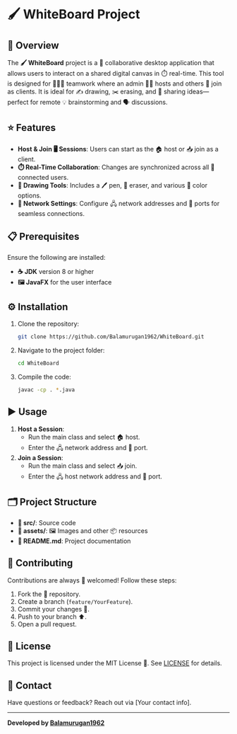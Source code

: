 # 🖌️ WhiteBoard Project

## 📝 Overview
The **🖌️ WhiteBoard** project is a 🤝 collaborative desktop application that allows users to interact on a shared digital canvas in ⏱️ real-time. This tool is designed for 🧑‍🤝‍🧑 teamwork where an admin 🧑‍💻 hosts and others 👥 join as clients. It is ideal for ✍️ drawing, ✂️ erasing, and 💬 sharing ideas—perfect for remote 💡 brainstorming and 🗣️ discussions.

## ⭐ Features
- **Host & Join 🖥️ Sessions**: Users can start as the 🏠 host or 📥 join as a client.
- **⏱️ Real-Time Collaboration**: Changes are synchronized across all 👥 connected users.
- **🎨 Drawing Tools**: Includes a 🖊️ pen, 🧽 eraser, and various 🎨 color options.
- **🔧 Network Settings**: Configure 🖧 network addresses and 🔢 ports for seamless connections.

## 📋 Prerequisites
Ensure the following are installed:
- **☕ JDK** version 8 or higher
- **🖼️ JavaFX** for the user interface

## ⚙️ Installation
1. Clone the repository:
   ```bash
   git clone https://github.com/Balamurugan1962/WhiteBoard.git
   ```
2. Navigate to the project folder:
   ```bash
   cd WhiteBoard
   ```
3. Compile the code:
   ```bash
   javac -cp . *.java
   ```

## ▶️ Usage
1. **Host a Session**:
   - Run the main class and select 🏠 host.
   - Enter the 🖧 network address and 🔢 port.
2. **Join a Session**:
   - Run the main class and select 📥 join.
   - Enter the 🖧 host network address and 🔢 port.

## 🗂️ Project Structure
- **📁 src/**: Source code
- **📁 assets/**: 🖼️ Images and other 📦 resources
- **📄 README.md**: Project documentation

## 🤝 Contributing
Contributions are always 🤗 welcomed! Follow these steps:
1. Fork the 🍴 repository.
2. Create a branch (`feature/YourFeature`).
3. Commit your changes 📝.
4. Push to your branch ⬆️.
5. Open a pull request.

## 🪪 License
This project is licensed under the MIT License 📜. See [LICENSE](LICENSE) for details.

## 📧 Contact
Have questions or feedback? Reach out via [Your contact info].

---
**Developed by [Balamurugan1962](https://github.com/Balamurugan1962)**

